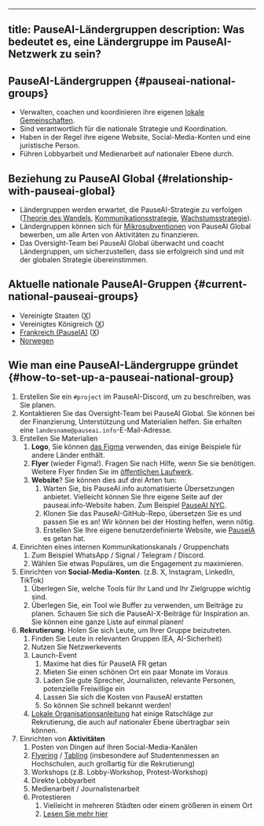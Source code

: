 

---
title: PauseAI-Ländergruppen
description: Was bedeutet es, eine Ländergruppe im PauseAI-Netzwerk zu sein?
---

## PauseAI-Ländergruppen {#pauseai-national-groups}

- Verwalten, coachen und koordinieren ihre eigenen [lokale Gemeinschaften](/communities).
- Sind verantwortlich für die nationale Strategie und Koordination.
- Haben in der Regel ihre eigene Website, Social-Media-Konten und eine juristische Person.
- Führen Lobbyarbeit und Medienarbeit auf nationaler Ebene durch.

## Beziehung zu PauseAI Global {#relationship-with-pauseai-global}

- Ländergruppen werden erwartet, die PauseAI-Strategie zu verfolgen ([Theorie des Wandels](/theory-of-change), [Kommunikationsstrategie](/communication-strategy), [Wachstumsstrategie](/growth-strategy)).
- Ländergruppen können sich für [Mikrosubventionen](/microgrants) von PauseAI Global bewerben, um alle Arten von Aktivitäten zu finanzieren.
- Das Oversight-Team bei PauseAI Global überwacht und coacht Ländergruppen, um sicherzustellen, dass sie erfolgreich sind und mit der globalen Strategie übereinstimmen.

## Aktuelle nationale PauseAI-Gruppen {#current-national-pauseai-groups}

- Vereinigte Staaten ([X](https://x.com/PauseAIus))
- Vereinigtes Königreich ([X](https://x.com/PauseAI_UK))
- [Frankreich (PauseIA)](https://pauseia.fr/) ([X](https://x.com/pause_ia))
- [Norwegen](https://pauseai.no/)

## Wie man eine PauseAI-Ländergruppe gründet {#how-to-set-up-a-pauseai-national-group}

1. Erstellen Sie ein `#project` im PauseAI-Discord, um zu beschreiben, was Sie planen.
2. Kontaktieren Sie das Oversight-Team bei PauseAI Global. Sie können bei der Finanzierung, Unterstützung und Materialien helfen. Sie erhalten eine `landesname@pauseai.info`-E-Mail-Adresse.
3. Erstellen Sie Materialien
    1. **Logo**, Sie können [das Figma](https://www.figma.com/design/iQ4PHQTi1vAVmT9Lckazqt/PauseAI-designs---editable) verwenden, das einige Beispiele für andere Länder enthält.
    1. **Flyer** (wieder Figma!). Fragen Sie nach Hilfe, wenn Sie sie benötigen. Weitere Flyer finden Sie im [öffentlichen Laufwerk](https://drive.google.com/drive/u/1/folders/1bQ_MZ8giK-Mee4ABkO0BgcFInaXruNpa).
    1. **Website**? Sie können dies auf drei Arten tun:
        1. Warten Sie, bis PauseAI.info automatisierte Übersetzungen anbietet. Vielleicht können Sie Ihre eigene Seite auf der pauseai.info-Website haben. Zum Beispiel [PauseAI NYC](/nyc-action).
        2. Klonen Sie das PauseAI-GitHub-Repo, übersetzen Sie es und passen Sie es an! Wir können bei der Hosting helfen, wenn nötig.
        3. Erstellen Sie Ihre eigene benutzerdefinierte Website, wie [PauseIA](https://pauseia.fr/) es getan hat.
4. Einrichten eines internen Kommunikationskanals / Gruppenchats
    1. Zum Beispiel WhatsApp / Signal / Telegram / Discord.
    2. Wählen Sie etwas Populäres, um die Engagement zu maximieren.
5. Einrichten von **Social-Media-Konten**. (z.B. X, Instagram, LinkedIn, TikTok)
    1. Überlegen Sie, welche Tools für Ihr Land und Ihr Zielgruppe wichtig sind.
    2. Überlegen Sie, ein Tool wie Buffer zu verwenden, um Beiträge zu planen. Schauen Sie sich die PauseAI-X-Beiträge für Inspiration an. Sie können eine ganze Liste auf einmal planen!
6. **Rekrutierung**. Holen Sie sich Leute, um Ihrer Gruppe beizutreten.
    1. Finden Sie Leute in relevanten Gruppen (EA, AI-Sicherheit)
    2. Nutzen Sie Netzwerkevents
    3. Launch-Event
        1. Maxime hat dies für PauseIA FR getan
        2. Mieten Sie einen schönen Ort ein paar Monate im Voraus
        3. Laden Sie gute Sprecher, Journalisten, relevante Personen, potenzielle Freiwillige ein
        4. Lassen Sie sich die Kosten von PauseAI erstatten
        5. So können Sie schnell bekannt werden!
    4. [Lokale Organisationsanleitung](/local-organizing) hat einige Ratschläge zur Rekrutierung, die auch auf nationaler Ebene übertragbar sein können.
7. Einrichten von **Aktivitäten**
    1. Posten von Dingen auf Ihren Social-Media-Kanälen
    2. [Flyering](/flyering) / [Tabling](/tabling) (insbesondere auf Studentenmessen an Hochschulen, auch großartig für die Rekrutierung)
    3. Workshops (z.B. Lobby-Workshop, Protest-Workshop)
    4. Direkte Lobbyarbeit
    5. Medienarbeit / Journalistenarbeit
    6. Protestieren
        1. Vielleicht in mehreren Städten oder einem größeren in einem Ort
        2. [Lesen Sie mehr hier](/organizing-a-protest)